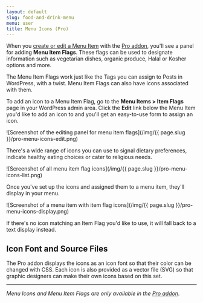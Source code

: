 ```yaml
---
layout: default
slug: food-and-drink-menu
menu: user
title: Menu Icons (Pro)
---
```

When you [create or edit a Menu Item](../getting-started/create-menu#create-menu-item) with the [Pro addon](../pro), you'll see a panel for adding **Menu Item Flags**. These flags can be used to designate information such as vegetarian dishes, organic produce, Halal or Kosher options and more.

The Menu Item Flags work just like the Tags you can assign to Posts in WordPress, with a twist. Menu Item Flags can also have icons associated with them.

To add an icon to a Menu Item Flag, go to the **Menu Items > Item Flags** page in your WordPress admin area. Click the **Edit** link below the Menu Item you'd like to add an icon to and you'll get an easy-to-use form to assign an icon.

![Screenshot of the editing panel for menu item flags](/img/{{ page.slug }}/pro-menu-icons-edit.png)

There's a wide range of icons you can use to signal dietary preferences, indicate healthy eating choices or cater to religious needs.

![Screenshot of all menu item flag icons](/img/{{ page.slug }}/pro-menu-icons-list.png)

Once you've set up the icons and assigned them to a menu item, they'll display in your menu.

![Screenshot of a menu item with item flag icons](/img/{{ page.slug }}/pro-menu-icons-display.png)

If there's no icon matching an Item Flag you'd like to use, it will fall back to a text display instead.

## Icon Font and Source Files

The Pro addon displays the icons as an icon font so that their color can be changed with CSS. Each icon is also provided as a vector file (SVG) so that graphic designers can make their own icons based on this set.

---

*Menu Icons and Menu Item Flags are only available in the [Pro addon](../pro).*
